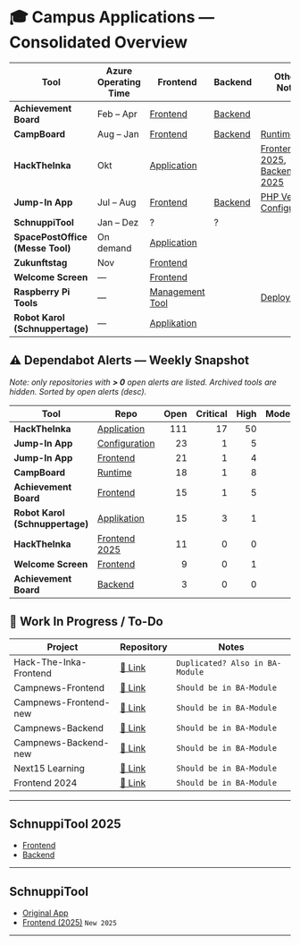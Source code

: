<!-- CAMPUS-OVERVIEW:START -->

# 🎓 Campus Applications — Consolidated Overview

| Tool | Azure Operating Time | Frontend | Backend | Other / Notes |
|------|----------------------|-----------|----------|----------------|
| **Achievement Board** | Feb – Apr | [Frontend](https://github.com/Campus-Application/Achievement-Board-Frontend) | [Backend](https://github.com/Campus-Application/Achievement-Board-Backend) |  |
| **CampBoard** | Aug – Jan | [Frontend](https://github.com/Campus-Application/CampBoard-Frontend) | [Backend](https://github.com/Campus-Application/CampBoard-Backend) | [Runtime](https://github.com/Campus-Application/Campboard-Runtime) |
| **HackTheInka** | Okt | [Application](https://github.com/Campus-Application/Hack-The-Inka-Frontend) |  | [Frontend 2025](https://github.com/Campus-Application/HackTheInka-Frontend), [Backend 2025](https://github.com/Campus-Application/HackTheInka-Backend) |
| **Jump-In App** | Jul – Aug | [Frontend](https://github.com/Campus-Application/jump-in-frontend) | [Backend](https://github.com/Campus-Application/jump-in-backend) | [PHP Version](https://github.com/Campus-Application/jump-in-php), [Configuration](https://github.com/Campus-Application/jump-in-konfig) |
| **SchnuppiTool** | Jan – Dez | ? | ? |  |
| **SpacePostOffice (Messe Tool)** | On demand | [Application](https://github.com/Campus-Application/spacepost) |  |  |
| **Zukunftstag** | Nov | [Frontend](https://github.com/Campus-Application/Zukunftstag-Frontend) |  |  |
| **Welcome Screen** | — | [Frontend](https://github.com/Campus-Application/WelcomeScreen-Frontend) |  |  |
| **Raspberry Pi Tools** | — | [Management Tool](https://github.com/Campus-Application/Pi-manage-tool) |  | [Deployment](https://github.com/Campus-Application/Raspberry-Deployment) |
| **Robot Karol (Schnuppertage)** | — | [Applikation](https://github.com/Campus-Application/robot-karol) |  |  |


## ⚠️ Dependabot Alerts — Weekly Snapshot

_Note: only repositories with **> 0** open alerts are listed. Archived tools are hidden. Sorted by open alerts (desc)._

| Tool | Repo | Open | Critical | High | Moderate | Low |
|------|------|-----:|--------:|-----:|---------:|----:|
| **HackTheInka** | [Application](https://github.com/Campus-Application/Hack-The-Inka-Frontend) | 111 | 17 | 50 | 0 | 14 |
| **Jump-In App** | [Configuration](https://github.com/Campus-Application/jump-in-konfig) | 23 | 1 | 5 | 0 | 5 |
| **Jump-In App** | [Frontend](https://github.com/Campus-Application/jump-in-frontend) | 21 | 1 | 4 | 0 | 5 |
| **CampBoard** | [Runtime](https://github.com/Campus-Application/Campboard-Runtime) | 18 | 1 | 8 | 0 | 4 |
| **Achievement Board** | [Frontend](https://github.com/Campus-Application/Achievement-Board-Frontend) | 15 | 1 | 5 | 0 | 3 |
| **Robot Karol (Schnuppertage)** | [Applikation](https://github.com/Campus-Application/robot-karol) | 15 | 3 | 1 | 0 | 5 |
| **HackTheInka** | [Frontend 2025](https://github.com/Campus-Application/HackTheInka-Frontend) | 11 | 0 | 0 | 0 | 5 |
| **Welcome Screen** | [Frontend](https://github.com/Campus-Application/WelcomeScreen-Frontend) | 9 | 0 | 1 | 0 | 3 |
| **Achievement Board** | [Backend](https://github.com/Campus-Application/Achievement-Board-Backend) | 3 | 0 | 0 | 0 | 1 |


<!-- CAMPUS-OVERVIEW:END -->

## 🔧 Work In Progress / To-Do

| Project | Repository | Notes |
|--------|------------|-------|
| Hack-The-Inka-Frontend | [🔗 Link](https://github.com/Campus-Application/Hack-The-Inka-Frontend) | `Duplicated? Also in BA-Module` |
| Campnews-Frontend | [🔗 Link](https://github.com/Campus-Application/campnews-frontend) | `Should be in BA-Module` |
| Campnews-Frontend-new | [🔗 Link](https://github.com/Campus-Application/Campnews-frontend-new) | `Should be in BA-Module` |
| Campnews-Backend | [🔗 Link](https://github.com/Campus-Application/campnews-backend) | `Should be in BA-Module` |
| Campnews-Backend-new | [🔗 Link](https://github.com/Campus-Application/campnews-backend-new) | `Should be in BA-Module` |
| Next15 Learning | [🔗 Link](https://github.com/Campus-Application/Next15-Learning) | `Should be in BA-Module` |
| Frontend 2024 | [🔗 Link](https://github.com/Campus-Application/Frontend2024) | `Should be in BA-Module` |

---

## SchnuppiTool 2025
- [Frontend](https://github.com/Campus-Application/Schnuppitool_Frontend)
- [Backend](https://github.com/Campus-Application/SchnuppiTool_Backend)

---

## SchnuppiTool
- [Original App](https://github.com/Campus-Application/SchnuppiTool)
- [Frontend (2025)](https://github.com/Campus-Application/schnuppitool25-frontend) `New 2025`

---
